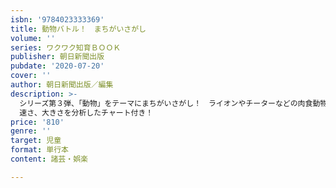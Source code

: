```yaml
---
isbn: '9784023333369'
title: 動物バトル！　まちがいさがし
volume: ''
series: ワクワク知育ＢＯＯＫ
publisher: 朝日新聞出版
pubdate: '2020-07-20'
cover: ''
author: 朝日新聞出版／編集
description: >-
  シリーズ第３弾、「動物」をテーマにまちがいさがし！　ライオンやチーターなどの肉食動物にゾウやカバなどの草食動物、似たもの同士の動物、面白い生態の動物たちも大集合。攻撃、防御、
  速さ、大きさを分析したチャート付き！
price: '810'
genre: ''
target: 児童
format: 単行本
content: 諸芸・娯楽

---
```

